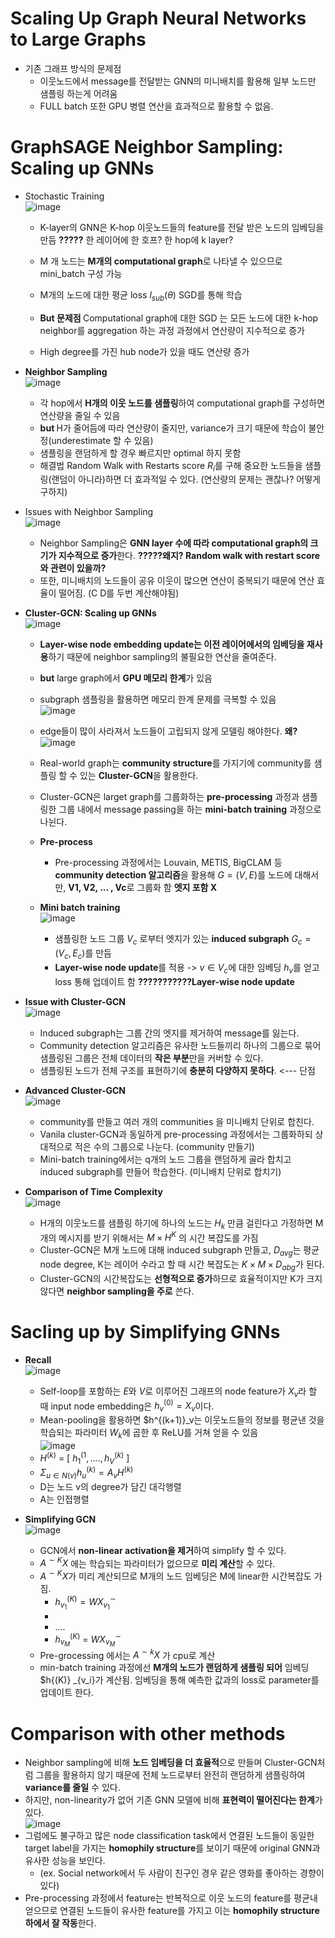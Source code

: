 # Scaling Up Graph Neural Networks to Large Graphs
* 기존 그래프 방식의 문제점
  * 이웃노드에서 message를 전달받는 GNN의 미니배치를 활용해 일부 노드만 샘플링 하는게 어려움
  * FULL batch 또한 GPU 병렬 연산을 효과적으로 활용할 수 없음.

# GraphSAGE Neighbor Sampling: Scaling up GNNs
* Stochastic Training<br>![image](https://github.com/Jiwon96/papers/assets/65645796/43bce341-4fd0-42b7-8092-19b1b955addc)
  * K-layer의 GNN은 K-hop 이웃노드들의 feature를 전달 받은 노드의 임베딩을 만듬 <b>?????</b> 한 레이어에 한 호프? 한 hop에 k layer?
  * M 개 노드는 <b>M개의 computational graph</b>로 나타낼 수 있으므로 mini_batch 구성 가능
  * M개의 노드에 대한 평균 loss $l_{sub}( \theta )$ SGD를 통해 학습
 
  * <b>But 문제점 </b> Computational graph에 대한 SGD</b> 는 모든 노드에 대한 k-hop neighbor를 aggregation 하는 과정 과정에서 연산량이 지수적으로 증가
  * High degree를 가진 hub node가 있을 때도 연산량 증가
 
* <b>Neighbor Sampling</b><br>![image](https://github.com/Jiwon96/papers/assets/65645796/d9581937-b8f3-4337-a207-c4249fedd261)

  * 각 hop에서 <b>H개의 이웃 노드를 샘플링</b>하여 computational graph를 구성하면 연산량을 줄일 수 있음
  * <b>but </b> H가 줄어듬에 따라 연산량이 줄지만, variance가 크기 때문에 학습이 불안정(underestimate 할 수 있음)
  * 샘플링을 랜덤하게 할 경우 빠르지만 optimal 하지 못함
  * 해결법 Random Walk with Restarts score $R_i$를 구해 중요한 노드들을 샘플링(랜덤이 아니라)하면 더 효과적일 수 있다. (연산량의 문제는 괜찮나? 어떻게 구하지)
 
* Issues with Neighbor Sampling<br>![image](https://github.com/Jiwon96/papers/assets/65645796/a7f0d838-5caa-4ce4-a19e-592cdcac6dda)
  * Neighbor Sampling은 <b>GNN layer 수에 따라 computational graph의 크기가 지수적으로 증가</b>한다. <b>?????왜지? Random walk with restart score와 관련이 있을까?</b>
  * 또한, 미니배치의 노드들이 공유 이웃이 많으면 연산이 중복되기 때문에 연산 효율이 떨어짐. (C D를 두번 계산해야됨)

* <b>Cluster-GCN: Scaling up GNNs</b><br>![image](https://github.com/Jiwon96/papers/assets/65645796/adfa3fc9-572b-497a-b385-ff40dc1bc8d3)
  * <b>Layer-wise node embedding update는 이전 레이어에서의 임베딩을 재사용</b>하기 때문에 neighbor sampling의 불필요한 연산을 줄여준다.
  * <b> but</b> large graph에서 <b>GPU 메모리 한계</b>가 있음
  * subgraph 샘플링을 활용하면 메모리 한계 문제를 극복할 수 있음<br>![image](https://github.com/Jiwon96/papers/assets/65645796/3e3e429f-6009-48d1-b3a4-529b1be6191f)
  * edge들이 많이 사라져서 노드들이 고립되지 않게 모델링 해야한다. <b> 왜?</b> <br>![image](https://github.com/Jiwon96/papers/assets/65645796/7f1331bf-fd56-44a1-86fb-d9c2c3534476)
  * Real-world graph는 <b>community structure</b>를 가지기에 community를 샘플링 할 수 있는 <b>Cluster-GCN</b>을 활용한다.
  * Cluster-GCN은 larget graph를 그룹화하는 <b>pre-processing</b> 과정과 샘플링한 그룹 내에서 message passing을 하는 <b>mini-batch training</b> 과정으로 나뉜다.
 
  * <b>Pre-process</b>
    * Pre-processing 과정에서는 Louvain, METIS, BigCLAM 등 <b>community detection 알고리즘</b>을 활용해 $G=(V, E)$를 노드에 대해서만, <b>V1, V2, ... , Vc</b>로 그룹화 함 <b>엣지 포함 X</b>
  * <b>Mini batch training</b> <br>![image](https://github.com/Jiwon96/papers/assets/65645796/760290ef-bcdb-4c47-9b56-c30b5d88c2d3)
    * 샘플링한 노드 그룹 $V_c$ 로부터 엣지가 있는 <b>induced subgraph</b> $G_c = (V_c, E_c)$를 만듬
    * <b>Layer-wise node update</b>를 적용 -> $v \in V_c$에 대한 임베딩 $h_v$를 얻고 loss 통해 업데이트 함 <b> ???????????Layer-wise node update</b>
  
* <b>Issue with Cluster-GCN</b><br>![image](https://github.com/Jiwon96/papers/assets/65645796/2639b614-3ff4-4bcb-a264-6734c72103d8)
  * Induced subgraph는 그룹 간의 엣지를 제거하여 message를 잃는다.
  * Community detection 알고리즘은 유사한 노드들끼리 하나의 그룹으로 묶어 샘플링된 그룹은 전체 데이터의 <b>작은 부분</b>만을 커버할 수 있다.
  * 샘플링된 노드가 전체 구조를 표현하기에 <b>충분히 다양하지 못하다</b>. <--- 단점
 
* <b>Advanced Cluster-GCN</b><br>![image](https://github.com/Jiwon96/papers/assets/65645796/fb38ca9c-6b15-4eea-9322-8867335bf964)
  * community를 만들고 여러 개의 communities 을 미니배치 단위로 합친다.
  * Vanila cluster-GCN과 동일하게 pre-processing 과정에서는 그룹화하되 상대적으로 적은 수의 그룹으로 나눈다. (community 만들기)
  * Mini-batch training에서는 q개의 노드 그룹을 랜덤하게 골라 합치고 induced subgraph를 만들어 학습한다. (미니배치 단위로 합치기)

* <b>Comparison of Time Complexity</b><br>![image](https://github.com/Jiwon96/papers/assets/65645796/eb6700bc-ae3f-4708-b885-1a4ed19dd9bd)
  * H개의 이웃노드를 샘플링 하기에 하나의 노드는 $H_k$ 만큼 걸린다고 가정하면 M개의 메시지를 받기 위해서는 $M\times H^K$ 의 시간 복잡도를 가짐
  * Cluster-GCN은 M개 노드에 대해 induced subgraph 만들고, $D_{avg}$는 평균 node degree, K는 레이어 수라고 할 때 시간 복잡도는 $K\times M \times D_{abg}$가 된다.
  * Cluster-GCN의 시간복잡도는 <b>선형적으로 증가</b>하므로 효율적이지만 K가 크지 않다면 <b>neighbor sampling을 주로</b> 쓴다.


# Sacling up by Simplifying GNNs
* <b>Recall </b> <br>![image](https://github.com/Jiwon96/papers/assets/65645796/0acb024b-0c9f-4723-b4a0-7e2a05165e19)
  * Self-loop를 포함하는 $E$와 $V$로 이루어진 그래프의 node feature가 $X_v$라 할 때 input node embedding은 $h^{(0)}_v = X_v$이다.
  * Mean-pooling을 활용하면 $h^{(k+1)}_v는 이웃노드들의 정보를 평균낸 것을 학습되는 파라미터 $W_k$에 곱한 후 ReLU를 거쳐 얻을 수 있음 <br>![image](https://github.com/Jiwon96/papers/assets/65645796/8a987e89-cfc1-4653-8008-9cf8dd7ee9df)
  * $H^{(k)}$ = [ $h^{(1}_1, .... , h^{(k)}_V$ ]
  * $\Sigma_{u\in N{(v)}}h^{(k)}_u = A_vH^{(k)}$
  * D는 노드 v의 degree가 담긴 대각행렬
  * A는 인접행렬
 
* <b> Simplifying GCN</b><br>![image](https://github.com/Jiwon96/papers/assets/65645796/f1b8ee10-66c5-4c76-af6f-672273c27c7c)
  * GCN에서 <b>non-linear activation을 제거</b>하여 simplify 할 수 있다.
  * $A^{\sim K}X$ 에는 학습되는 파라미터가 없으므로 <b>미리 계산</b>할 수 있다.
  * $A^{\sim K}X$가 미리 계산되므로 M개의 노드 임베딩은 M에 linear한 시간복잡도 가짐.
    * $h^{(K)} _{v_1} = WX _{v_1} ^{\sim}$
    * 
    * ....
    * $h^{(K)} _{v_M}$ = $WX^{\sim} _{v_M}$
  * Pre-grocessing 에서는 $A^{\sim k}X$ 가 cpu로 계산
  * min-batch training 과정에선 <b>M개의 노드가 랜덤하게 샘플링 되어</b> 임베딩 $h{(K)} _{v_i}가 계산됨. 임베딩을 통해 예측한 값과의 loss로 parameter를 업데이트 한다.
 
# Comparison with other methods
* Neighbor sampling에 비해 <b>노드 임베딩을 더 효율적</b>으로 만들며 Cluster-GCN처럼 그룹을 활용하지 않기 때문에 전체 노드로부터 완전히 랜덤하게 샘플링하여 <b>variance를 줄일</b> 수 있다.
* 하지만, non-linearity가 없어 기존 GNN 모델에 비해 <b>표현력이 떨어진다는 한계</b>가 있다. <br>![image](https://github.com/Jiwon96/papers/assets/65645796/789fc597-8a4a-4abe-a525-a19b7fbd246e)
* 그럼에도 불구하고 많은 node classification task에서 연결된 노드들이 동일한 target label을 가지는 <b>homophily structure</b>를 보이기 때문에 original GNN과 유사한 성능을 보인다.
  * (ex. Social network에서 두 사람이 친구인 경우 같은 영화를 좋아하는 경향이 있다)
* Pre-processing 과정에서 feature는 반복적으로 이웃 노드의 feature를 평균내 얻으므로 연결된 노드들이 유사한 feature를 가지고 이는 <b>homophily structure 하에서 잘 작동</b>한다.




  
